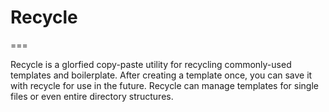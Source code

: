 # Recycle
===

Recycle is a glorfied copy-paste utility for recycling commonly-used templates
and boilerplate. After creating a template once, you can save it with recycle
for use in the future. Recycle can manage templates for single files or
even entire directory structures.
